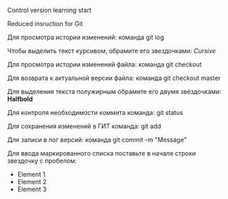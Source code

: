 Control version learning start

Reduced insruction for Git

Для просмотра истории изменений: команда git log

Чтобы выделить текст курсивом, обрамите его звездочками:
*Cursive*

Для просмотра истории изменений файла: команда git checkout

Для возврата к актуальной версии файла: команда git checkout master

Для выделения текста полужирным обрамите его двумя звёздочками:
**Halfbold**

Для контроля необходимости коммита команда: git status

Для сохранения изменений в ГИТ команда: git add

Для записи в лог версий: команда git commit -m "Message"

Для ввода маркированного списка поставьте в начале строки звездочку с пробелом:
* Element 1
* Element 2
* Element 3

